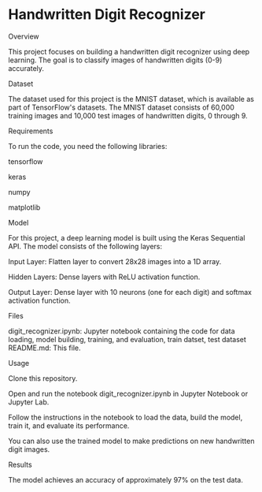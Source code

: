 
# Handwritten Digit Recognizer

Overview

This project focuses on building a handwritten digit recognizer using deep learning. The goal is to classify images of handwritten digits (0-9) accurately.

Dataset

The dataset used for this project is the MNIST dataset, which is available as part of TensorFlow's datasets. The MNIST dataset consists of 60,000 training images and 10,000 test images of handwritten digits, 0 through 9.

Requirements

To run the code, you need the following libraries:

tensorflow

keras

numpy

matplotlib

Model

For this project, a deep learning model is built using the Keras Sequential API. The model consists of the following layers:

Input Layer: Flatten layer to convert 28x28 images into a 1D array.

Hidden Layers: Dense layers with ReLU activation function.

Output Layer: Dense layer with 10 neurons (one for each digit) and softmax activation function.

Files

digit_recognizer.ipynb: Jupyter notebook containing the code for data loading, model building, training, and evaluation, train datset, test dataset
README.md: This file.

Usage

Clone this repository.

Open and run the notebook digit_recognizer.ipynb in Jupyter Notebook or Jupyter Lab.

Follow the instructions in the notebook to load the data, build the model, train it, and evaluate its performance.

You can also use the trained model to make predictions on new handwritten digit images.

Results

The model achieves an accuracy of approximately 97% on the test data.

